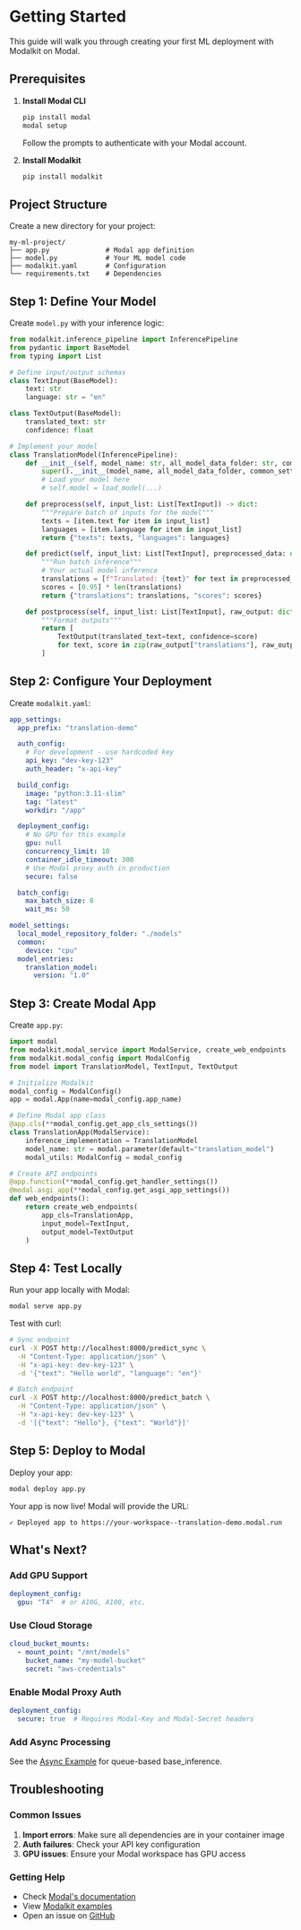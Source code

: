 # Getting Started

This guide will walk you through creating your first ML deployment with Modalkit on Modal.

## Prerequisites

1. **Install Modal CLI**
   ```bash
   pip install modal
   modal setup
   ```
   Follow the prompts to authenticate with your Modal account.

2. **Install Modalkit**
   ```bash
   pip install modalkit
   ```

## Project Structure

Create a new directory for your project:

```
my-ml-project/
├── app.py              # Modal app definition
├── model.py            # Your ML model code
├── modalkit.yaml       # Configuration
└── requirements.txt    # Dependencies
```

## Step 1: Define Your Model

Create `model.py` with your inference logic:

```python
from modalkit.inference_pipeline import InferencePipeline
from pydantic import BaseModel
from typing import List

# Define input/output schemas
class TextInput(BaseModel):
    text: str
    language: str = "en"

class TextOutput(BaseModel):
    translated_text: str
    confidence: float

# Implement your model
class TranslationModel(InferencePipeline):
    def __init__(self, model_name: str, all_model_data_folder: str, common_settings: dict, *args, **kwargs):
        super().__init__(model_name, all_model_data_folder, common_settings)
        # Load your model here
        # self.model = load_model(...)

    def preprocess(self, input_list: List[TextInput]) -> dict:
        """Prepare batch of inputs for the model"""
        texts = [item.text for item in input_list]
        languages = [item.language for item in input_list]
        return {"texts": texts, "languages": languages}

    def predict(self, input_list: List[TextInput], preprocessed_data: dict) -> dict:
        """Run batch inference"""
        # Your actual model inference
        translations = [f"Translated: {text}" for text in preprocessed_data["texts"]]
        scores = [0.95] * len(translations)
        return {"translations": translations, "scores": scores}

    def postprocess(self, input_list: List[TextInput], raw_output: dict) -> List[TextOutput]:
        """Format outputs"""
        return [
            TextOutput(translated_text=text, confidence=score)
            for text, score in zip(raw_output["translations"], raw_output["scores"])
        ]
```

## Step 2: Configure Your Deployment

Create `modalkit.yaml`:

```yaml
app_settings:
  app_prefix: "translation-demo"

  auth_config:
    # For development - use hardcoded key
    api_key: "dev-key-123"
    auth_header: "x-api-key"

  build_config:
    image: "python:3.11-slim"
    tag: "latest"
    workdir: "/app"

  deployment_config:
    # No GPU for this example
    gpu: null
    concurrency_limit: 10
    container_idle_timeout: 300
    # Use Modal proxy auth in production
    secure: false

  batch_config:
    max_batch_size: 8
    wait_ms: 50

model_settings:
  local_model_repository_folder: "./models"
  common:
    device: "cpu"
  model_entries:
    translation_model:
      version: "1.0"
```

## Step 3: Create Modal App

Create `app.py`:

```python
import modal
from modalkit.modal_service import ModalService, create_web_endpoints
from modalkit.modal_config import ModalConfig
from model import TranslationModel, TextInput, TextOutput

# Initialize Modalkit
modal_config = ModalConfig()
app = modal.App(name=modal_config.app_name)

# Define Modal app class
@app.cls(**modal_config.get_app_cls_settings())
class TranslationApp(ModalService):
    inference_implementation = TranslationModel
    model_name: str = modal.parameter(default="translation_model")
    modal_utils: ModalConfig = modal_config

# Create API endpoints
@app.function(**modal_config.get_handler_settings())
@modal.asgi_app(**modal_config.get_asgi_app_settings())
def web_endpoints():
    return create_web_endpoints(
        app_cls=TranslationApp,
        input_model=TextInput,
        output_model=TextOutput
    )
```

## Step 4: Test Locally

Run your app locally with Modal:

```bash
modal serve app.py
```

Test with curl:

```bash
# Sync endpoint
curl -X POST http://localhost:8000/predict_sync \
  -H "Content-Type: application/json" \
  -H "x-api-key: dev-key-123" \
  -d '{"text": "Hello world", "language": "en"}'

# Batch endpoint
curl -X POST http://localhost:8000/predict_batch \
  -H "Content-Type: application/json" \
  -H "x-api-key: dev-key-123" \
  -d '[{"text": "Hello"}, {"text": "World"}]'
```

## Step 5: Deploy to Modal

Deploy your app:

```bash
modal deploy app.py
```

Your app is now live! Modal will provide the URL:
```
✓ Deployed app to https://your-workspace--translation-demo.modal.run
```

## What's Next?

### Add GPU Support
```yaml
deployment_config:
  gpu: "T4"  # or A10G, A100, etc.
```

### Use Cloud Storage
```yaml
cloud_bucket_mounts:
  - mount_point: "/mnt/models"
    bucket_name: "my-model-bucket"
    secret: "aws-credentials"
```

### Enable Modal Proxy Auth
```yaml
deployment_config:
  secure: true  # Requires Modal-Key and Modal-Secret headers
```

### Add Async Processing
See the [Async Example](../examples/async.md) for queue-based base_inference.

## Troubleshooting

### Common Issues

1. **Import errors**: Make sure all dependencies are in your container image
2. **Auth failures**: Check your API key configuration
3. **GPU issues**: Ensure your Modal workspace has GPU access

### Getting Help

- Check [Modal's documentation](https://modal.com/docs)
- View [Modalkit examples](../examples/basic.md)
- Open an issue on [GitHub](https://github.com/prassanna-ravishankar/modalkit/issues)
